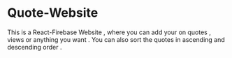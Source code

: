 # Quote-Website
This is a React-Firebase Website , where you can add your on quotes ,  views or anything you want . You can also sort the quotes in ascending and descending order .
